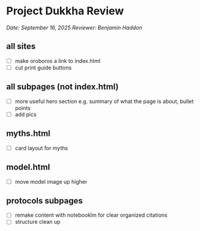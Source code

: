 # Project Dukkha Review
*Date: September 16, 2025*
*Reviewer: Benjamin Haddon*


## all sites
- [ ] make oroboros a link to index.html
- [ ] cut print guide buttons

## all subpages (not index.html)
- [ ] more useful hero section e.g. summary of what the page is about, bullet points
- [ ] add pics

## myths.html
- [ ] card layout for myths

## model.html
- [ ] move model image up higher

## protocols subpages
- [ ] remake content with notebooklm for clear organized citations
- [ ] structure clean up